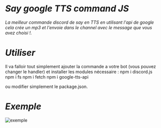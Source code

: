 # <strong><i>Say google TTS command JS</i></strong>
<i>La meilleur commande discord de say en TTS en utilisant l'api de google cela crée un mp3 et l'envoie dans le channel avec le message que vous avez choisi !.</i>

# <strong><i>Utiliser</i></strong>
Il va falloir tout simplement ajouter la commande a votre bot (vous pouvez changer le handler) et installer les modules nécessaire : 
npm i discord.js
npm i fs
npm i fetch
npm i google-tts-api

ou modifier simplement le package.json.
# <strong><i>Exemple</i></strong>
![exemple](https://cdn.discordapp.com/attachments/857577436622094337/859005364258209792/Capture.PNG)
